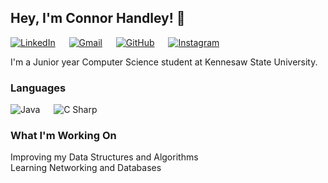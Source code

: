 ## Hey, I'm Connor Handley! :wave:
[![LinkedIn](https://i.imgur.com/56pFMFs.png)](https://www.linkedin.com/in/connor-handley-041426212/) &emsp;
[![Gmail](https://i.imgur.com/mF4x3Kf.png)](mailto:connor.j.handley@gmail.com) &emsp;
[![GitHub](https://i.imgur.com/VByVgFB.png)](https://github.com/Connor-J-H) &emsp;
[![Instagram](https://i.imgur.com/m4A2uIF.png)]()

I'm a Junior year Computer Science student at Kennesaw State University.

### Languages
![Java](https://i.imgur.com/qqe6WtS.png) &emsp;
![C Sharp](https://i.imgur.com/DOHNc9l.png)

### What I'm Working On
Improving my Data Structures and Algorithms <br />
Learning Networking and Databases

<!---
Connor-J-H/Connor-J-H is a ✨ special ✨ repository because its `README.md` (this file) appears on your GitHub profile.
You can click the Preview link to take a look at your changes.
--->
